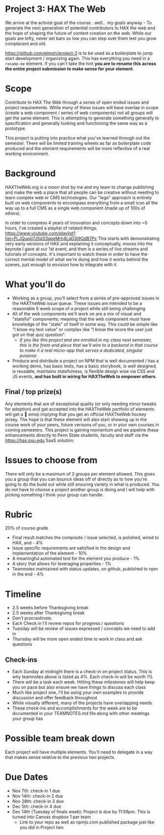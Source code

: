 # Project 3: HAX The Web
We arrive at the activist goal of the course.. well... my goals anyway - To generate the next generation of potential contributors to HAX the web and the hope of shaping the future of content creation on the web. While our goals are lofty, never set bars so low you can step over them lest you grow complacent and old.

https://github.com/elmsln/project-3 is to be used as a boilerplate to jump start development / organizing again.
This has everything you need in a `rename-me` element. If you can't take the hint **you are to rename this across the entire project submission to make sense for your element**.

# Scope
Contribute to HAX The Web through a series of open ended issues and project requirements. While many of these issues will have overlap in scope (create a web component / series of web components) not all groups will get the same element. This is attempting to generate something generally to specification and generally looking and functioning the same way as a prototype.

This project is putting into practice what you've learned through out the semester. There will be limited training wheels as far as boilerplate code produced and the element requirements will be more reflective of a real working environment.

# Background
HAXTheWeb.org is a moon shot by me and my team to change publishing and make the web a place that all people can be creative without needing to learn complex web or CMS technologies. Our "lego" approach is entirely built on web components to encompass everything from a small icon all the way up to a full CMS as a single web component (made up of 100s of others).

In order to compress 4 years of innovation and concepts down into ~5 hours, I've created a playlist of related things.
https://www.youtube.com/playlist?list=PLJQupiji7J5d33apeMrh4LqD3i9QdB7Px
This starts with demonstrating very early versions of HAX and explaining it conceptually, moves into the keynote I gave at our 1st event, and then is a series of live streams and tutorials of concepts. It's important to watch these in order to have the correct mental model of what we're doing and how it works behind the scenes, just enough to envision how to integrate with it.

# What you'll do
- Working as a group, you'll select from a series of pre-approved issues in the HAXTheWeb issue queue. These issues are intended to be a reasonable 5 week scope of a project while still being challenging
- All of the web components we'll work on are a mix of visual and "stateful" components; meaning that the web component must have knowledge of the "state" of itself in some way. This could be simple like "I know my text value" or complex like "I know the score the user just got on that quiz question".
  - *If you like this project and are enrolled in my class next semester, this is the front-end piece that we'll wire to a backend in that course to make it a real micro-app that serves a dedicated, singular purpose.*
- Produce and distribute a project on NPM that is well documented / has a working demo, has basic tests, has a basic storybook, is well designed, is reusable, maintains statefulness, is flexible design wise via CSS and JS events, **and has built in wiring for HAXTheWeb to empower others**.

## Final / top prize(s)
Any elements that are of exceptional quality (or only needing minor tweaks for adoption) and get accepted into the HAXTheWeb portfolio of elements will get a 🏒 emoji implying that you get an official HAXTheWeb hockey jersey. The hope is that these element will also start showing up in the course work of your peers, future verisons of you, or in your own courses in coming semesters. This project is gaining momentum and we pipeline these enhancements directly to Penn State students, faculty and staff via the https://hax.psu.edu SaaS solution.


# Issues to choose from
There will only be a maximum of 2 groups per element allowed. This gives you a group that you can bounce ideas off of directly as to how you're going to do the build out while still ensuring variety in what is produced. You do not have to choose a project another group is doing and I will help with picking something I think your group can handle.

# Rubric
20% of course grade
- Final result matches the composite / issue selected, is polished, wired to HAX, and - 4%
- Issue specific requirements are satisfied in the design and implementation of the element - 10%
- A meaningful automated test for the element you produce - 1%
- A story that allows for leveraging properties - 1%
- Teamnotes maintained with status updates, on github, published to npm in the end - 4%

# Timeline
- 2.5 weeks before Thanksgiving break
- 2.5 weeks after Thanksgiving break
- Don't procrastinate.
- Each Check in I'll review repos for progress / questions
- Tuesday will be review of issues expressed / concepts we need to add in
- Thursday will be more open ended time to work in class and ask questions

## Check-ins
- Each Sunday at midnight there is a check-in on project status. This is why teamnotes above is listed as 4%. Each check-in will be worth 1%
- There will be a task each week. Hitting these milestones will help keep you on pace but also ensure we have things to discuss each class
- Much like project one, I'll be using your own examples to provide discussion and offer feedback throughout
- While visually different, many of the projects have overlapping needs.
- These check-ins and accomplishments for the week are to be documented in your TEAMNOTES.md file along with other meetings your group has

# Possible team break down
Each project will have multiple elements. You'll need to delegate in a way that makes sense relative to the previous two projects.

# Due Dates
- Nov 7th: check-in 1 due
- Nov 14th: check-in 2 due
- Nov 28th: check-in 3 due
- Dec 5th: check-in 4 due
- Dec 14th (Tuesday of finals week): Project is due by 11:59pm. This is turned into Canvas dropbox 1 per team
  - Link to your repo as well as npmjs.com published package just like you did in Project two
